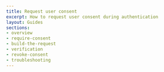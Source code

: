 ```yaml
---
title: Request user consent
excerpt: How to request user consent during authentication
layout: Guides
sections:
- overview
- require-consent
- build-the-request
- verification
- revoke-consent
- troubleshooting
---
```

